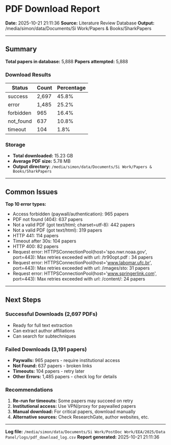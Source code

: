 # PDF Download Report

**Date:** 2025-10-21 21:11:36
**Source:** Literature Review Database
**Output:** /media/simon/data/Documents/Si Work/Papers & Books/SharkPapers

---

## Summary

**Total papers in database:** 5,888
**Papers attempted:** 5,888

### Download Results

| Status | Count | Percentage |
|--------|-------|------------|
| success | 2,697 | 45.8% |
| error | 1,485 | 25.2% |
| forbidden | 965 | 16.4% |
| not_found | 637 | 10.8% |
| timeout | 104 | 1.8% |

### Storage

- **Total downloaded:** 15.23 GB
- **Average PDF size:** 5.78 MB
- **Output directory:** `/media/simon/data/Documents/Si Work/Papers & Books/SharkPapers`

---

## Common Issues

**Top 10 error types:**

- Access forbidden (paywall/authentication): 965 papers
- PDF not found (404): 637 papers
- Not a valid PDF (got text/html; charset=utf-8): 442 papers
- Not a valid PDF (got text/html): 319 papers
- HTTP 441: 114 papers
- Timeout after 30s: 104 papers
- HTTP 400: 82 papers
- Request error: HTTPSConnectionPool(host='spo.nwr.noaa.gov', port=443): Max retries exceeded with url: /tr90opt.pdf : 34 papers
- Request error: HTTPSConnectionPool(host='www.labomar.ufc.br', port=443): Max retries exceeded with url: /images/sto: 31 papers
- Request error: HTTPSConnectionPool(host='www.springerlink.com', port=443): Max retries exceeded with url: /content/: 24 papers


---

## Next Steps

### Successful Downloads (2,697 PDFs)
- Ready for full text extraction
- Can extract author affiliations
- Can search for subtechniques

### Failed Downloads (3,191 papers)
- **Paywalls:** 965 papers - require institutional access
- **Not Found:** 637 papers - broken links
- **Timeouts:** 104 papers - retry later
- **Other Errors:** 1,485 papers - check log for details

### Recommendations

1. **Re-run for timeouts:** Some papers may succeed on retry
2. **Institutional access:** Use VPN/proxy for paywalled papers
3. **Manual download:** For critical papers, download manually
4. **Alternative sources:** Check ResearchGate, author websites, etc.

---

**Log file:** `/media/simon/data/Documents/Si Work/PostDoc Work/EEA/2025/Data Panel/logs/pdf_download_log.csv`
**Report generated:** 2025-10-21 21:11:36
